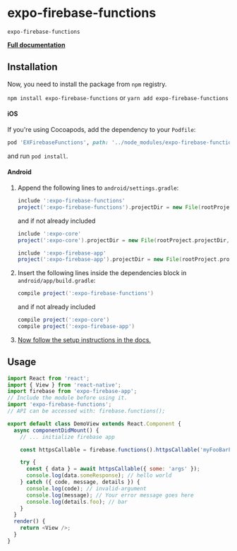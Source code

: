 # expo-firebase-functions

`expo-firebase-functions`

[**Full documentation**](https://rnfirebase.io/docs/master/functions/reference/functions)

## Installation

Now, you need to install the package from `npm` registry.

`npm install expo-firebase-functions` or `yarn add expo-firebase-functions`

#### iOS

If you're using Cocoapods, add the dependency to your `Podfile`:

```ruby
pod 'EXFirebaseFunctions', path: '../node_modules/expo-firebase-functions/ios'
```

and run `pod install`.

#### Android

1.  Append the following lines to `android/settings.gradle`:

    ```gradle
    include ':expo-firebase-functions'
    project(':expo-firebase-functions').projectDir = new File(rootProject.projectDir, '../node_modules/expo-firebase-functions/android')
    ```

    and if not already included

    ```gradle
    include ':expo-core'
    project(':expo-core').projectDir = new File(rootProject.projectDir, '../node_modules/expo-core/android')

    include ':expo-firebase-app'
    project(':expo-firebase-app').projectDir = new File(rootProject.projectDir, '../node_modules/expo-firebase-app/android')
    ```

2.  Insert the following lines inside the dependencies block in `android/app/build.gradle`:
    ```gradle
    compile project(':expo-firebase-functions')
    ```
    and if not already included
    ```gradle
    compile project(':expo-core')
    compile project(':expo-firebase-app')
    ```
3.  [Now follow the setup instructions in the docs.](https://rnfirebase.io/docs/master/functions/android)

## Usage

```javascript
import React from 'react';
import { View } from 'react-native';
import firebase from 'expo-firebase-app';
// Include the module before using it.
import 'expo-firebase-functions';
// API can be accessed with: firebase.functions();

export default class DemoView extends React.Component {
  async componentDidMount() {
    // ... initialize firebase app

    const httpsCallable = firebase.functions().httpsCallable('myFooBarFn');

    try {
      const { data } = await httpsCallable({ some: 'args' });
      console.log(data.someResponse); // hello world
    } catch ({ code, message, details }) {
      console.log(code); // invalid-argument
      console.log(message); // Your error message goes here
      console.log(details.foo); // bar
    }
  }
  render() {
    return <View />;
  }
}
```
